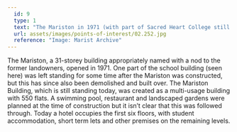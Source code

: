 ```yaml
---
  id: 9
  type: 1
  text: "The Mariston in 1971 (with part of Sacred Heart College still standing at its base)."
  url: assets/images/points-of-interest/02.252.jpg
  reference: "Image: Marist Archive"
---
```

The Mariston, a 31-storey building appropriately named with a nod to the former landowners, opened in 1971. One part of the school building (seen here) was left standing for some time after the Mariston was constructed, but this has since also been demolished and built over. The Mariston Building, which is still standing today, was created as a multi-usage building with 550 flats. A swimming pool, restaurant and landscaped gardens were planned at the time of construction but it isn’t clear that this was followed through. Today a hotel occupies the first six floors, with student accommodation, short term lets and other premises on the remaining levels. 
